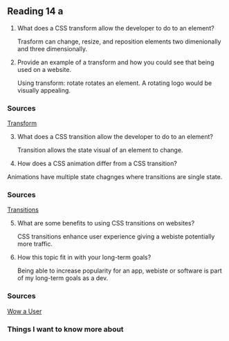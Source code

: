 ## Reading 14 a

1. What does a CSS transform allow the developer to do to an element?

	Trasform can change, resize, and reposition elements two dimenionally and three dimensionally.  

2. Provide an example of a transform and how you could see that being used on a website.

	Using transform: rotate rotates an element. A rotating logo would be visually appealing.

	
### Sources

[Transform](https://learn.shayhowe.com/advanced-html-css/css-transforms/)

3. What does a CSS transition allow the developer to do to an element?

	Transition allows the state visual of an element to change.

4. How does a CSS animation differ from a CSS transition?

Animations have multiple state chagnges where transitions are single state.


### Sources

[Transitions](https://learn.shayhowe.com/advanced-html-css/transitions-animations/)

5. What are some benefits to using CSS transitions on websites?

	CSS transitions enhance user experience giving a webiste potentially more traffic.

6. How this topic fit in with your long-term goals?

	Being able to increase popularity for an app, webiste or software is part of my long-term goals as a dev.

	
### Sources

[Wow a User](https://www.webdesignerdepot.com/2014/05/8-simple-css3-transitions-that-will-wow-your-users/)

### Things I want to know more about
